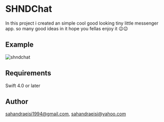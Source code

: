 # SHNDChat
In this project i created an simple cool good looking tiny little messenger app. so many good ideas in it
hope you fellas enjoy it 😉😉

## Example

![shndchat](https://user-images.githubusercontent.com/34839080/50400788-b4240f00-079e-11e9-80fb-44a7abefe5ff.png)

## Requirements
Swift 4.0 or later

## Author
sahandraeisi1994@gmail.com, sahandraeisi@yahoo.com
